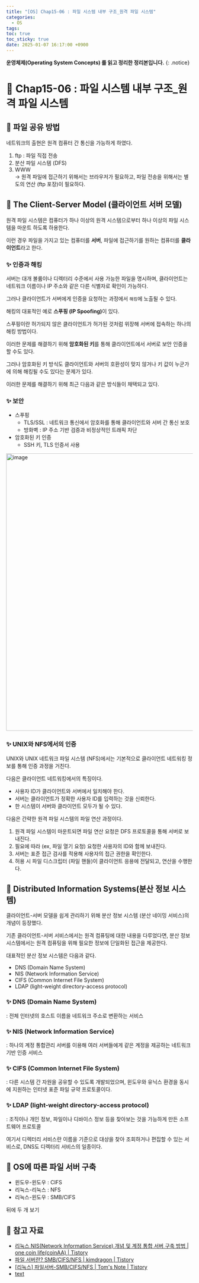 ```yaml
---
title: "[OS] Chap15-06 : 파일 시스템 내부 구조_원격 파일 시스템"
categories:
  - OS
tags:
toc: true
toc_sticky: true
date: 2025-01-07 16:17:00 +0900
---
```


<strong>운영체제(Operating System Concepts) 를 읽고 정리한 정리본입니다.</strong>
{: .notice}

# 📌 Chap15-06 : 파일 시스템 내부 구조_원격 파일 시스템


## 🫧 파일 공유 방법

네트워크의 출현은 원격 컴퓨터 간 통신을 가능하게 하였다.

1. ftp : 파일 직접 전송
2. 분산 파일 시스템 (DFS)
3. WWW
<br/> -> 원격 파일에 접근하기 위해서는 브라우저가 필요하고, 파일 전송을 위해서는 별도의 연산 (ftp 포장)이 필요하다.

## 🫧 The Client-Server Model (클라이언트 서버 모델)

원격 파일 시스템은 컴퓨터가 하나 이상의 원격 시스템으로부터 하나 이상의 파일 시스템을 마운트 하도록 하용한다.

이런 경우 파일을 가지고 있는 컴퓨터를 <strong>서버</strong>, 파일에 접근하기를 원하는 컴퓨터를 <strong>클라이언트</strong>라고 한다.

### ✨ 인증과 해킹

서버는 대개 볼륨이나 디렉터리 수준에서 사용 가능한 파일을 명시하며, 클라이언트는 네트워크 이름이나 IP 주소와 같은 다른 식별자로 확인이 가능하다.

그러나 클라이언트가 서버에게 인증을 요청하는 과정에서 `해킹`에 노출될 수 있다.

해킹의 대표적인 예로 <strong>스푸핑 (IP Spoofing)</strong>이 있다.

스푸핑이란 허가되지 않은 클라이언트가 허가된 것처럼 위장해 서버에 접속하는 하나의 해킹 방법이다.

이러한 문제를 해결하기 위해 <strong>암호화된 키</strong>를 통해 클라이언트에서 서버로 보안 인증을 할 수도 있다.

그러나 암호화된 키 방식도 클라이언트와 서버의 호환성이 맞지 않거나 키 값이 누군가에 의해 해킹될 수도 있다는 문제가 있다.

이러한 문제를 해결하기 위해 최근 다음과 같은 방식들이 채택되고 있다.

### ✨ 보안

- 스푸핑
  - TLS/SSL : 네트워크 통신에서 암호화를 통해 클라이언트와 서버 간 통신 보호
  - 방화벽 : IP 주소 기반 검증과 비정상적인 트래픽 차단
- 암호화된 키 인증
  - SSH 키, TLS 인증서 사용

<img width="746" alt="image" src="https://github.com/user-attachments/assets/9af16fe1-0e2b-4604-9135-2b010cfaa44f" />

### ✨ UNIX와 NFS에서의 인증

UNIX와 UNIX 네트워크 파일 시스템 (NFS)에서는 기본적으로 클라이언트 네트워킹 정보를 통해 인증 과정을 거친다.

다음은 클라이언트 네트워킹에서의 특징이다.

- 사용자 ID가 클라이언트와 서버에서 일치해야 한다.
- 서버는 클라이언트가 정확한 사용자 ID를 입력하는 것을 신뢰한다.
- 한 시스템이 서버와 클라이언트 모두가 될 수 있다.

다음은 간략한 원격 파일 시스템의 파일 연산 과정이다.

1. 원격 파일 시스템이 마운트되면 파일 연산 요청은 DFS 프로토콜을 통해 서버로 보내진다.
2. 필요에 따라 (ex, 파일 열기 요청) 요청한 사용자의 ID와 함께 보내진다.
3. 서버는 표준 접근 검사를 적용해 사용자의 접근 권한을 확인한다.
4. 허용 시 파일 디스크립터 (파일 핸들)이 클라이언트 응용에 전달되고, 연산을 수행한다.

## 🫧 Distributed Information Systems(분산 정보 시스템)

클라이언트-서버 모델을 쉽게 관리하기 위해 분산 정보 시스템 (분산 네이밍 서비스)의 개념이 등장했다.

기존 클라이언트-서버 서비스에서는 원격 컴퓨팅에 대한 내용을 다루었다면, 분산 정보 시스템에서는 원격 컴퓨팅을 위해 필요한 정보에 단일화된 접근을 제공한다.

대표적인 분산 정보 시스템은 다음과 같다.

- DNS (Domain Name System)
- NIS (Network Information Service)
- CIFS (Common Internet File System)
- LDAP (light-weight directory-access protocol)

### ✨ DNS (Domain Name System)

: 전체 인터넷의 호스트 이름을 네트워크 주소로 변환하는 서비스

### ✨ NIS (Network Information Service)

: 하나의 계정 통합관리 서버를 이용해 여러 서버들에게 같은 계정을 제공하는 네트워크 기반 인증 서비스

### ✨ CIFS (Common Internet File System)

: 다른 시스템 간 자원을 공유할 수 있도록 개발되었으며, 윈도우와 유닉스 환경을 동시에 지원하는 인터넷 표준 파일 규약 프로토콜이다.

### ✨ LDAP (light-weight directory-access protocol)

: 조직이나 개인 정보, 파일이나 디바이스 정보 등을 찾아보는 것을 가능하게 만든 소프트웨어 프로토콜


여기서 디렉터리 서비스란 이름을 기준으로 대상을 찾아 조회하거나 편집할 수 있는 서비스로, DNS도 디렉터리 서비스의 일종이다.

## 🫧 OS에 따른 파일 서버 구축
- 윈도우-윈도우 : CIFS
- 리눅스-리눅스 : NFS
- 리눅스-윈도우 : SMB/CIFS

뒤에 두 개 보기

## 🫧 참고 자료
- [리눅스 NIS(Network Information Service) 개념 및 계정 통합 서버 구축 방법 | one coin life(coinAA) | Tistory](https://onecoin-life.com/56#google_vignette)
- [파일 서버란? SMB/CIFS/NFS | kimdragon | Tistory](https://kim-dragon.tistory.com/38)
- [[리눅스] 파일서버-SMB/CIFS/NFS | Tom's Note | Tistory](https://kurukurucoding.tistory.com/42)
- [text](https://yongho1037.tistory.com/796)